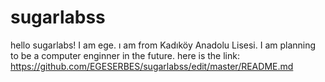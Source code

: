 # sugarlabss
hello  sugarlabs! I am ege. ı am from Kadıköy Anadolu Lisesi. I am planning to be a computer enginner in the future. here is the link: https://github.com/EGESERBES/sugarlabss/edit/master/README.md
